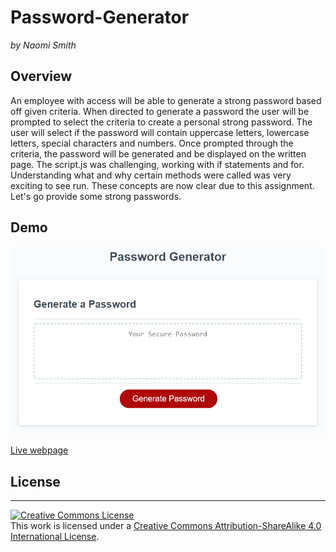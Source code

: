# Password-Generator
*by Naomi Smith*

## Overview 

<p> An employee with access will be able to generate a strong password based off given criteria. When directed to generate a password the user will be prompted to select the criteria to create a personal strong password. The user will select if the password will contain uppercase letters, lowercase letters, special characters and numbers. Once prompted through the criteria, the password will be generated and be displayed on the written page. The script.js was challenging, working with if statements and for. Understanding what and why certain methods were called was very exciting to see run. These concepts are now clear due to this assignment. Let's go provide some strong passwords. <p>

## Demo 
![Password Generator](assets/03-javascript-homework-demo.png)

[Live webpage](https://smithnaomi.github.io/Password-Generator/)


## License
- - -
<a rel="license" href="http://creativecommons.org/licenses/by-sa/4.0/"><img alt="Creative Commons License" style="border-width:0" src="https://i.creativecommons.org/l/by-sa/4.0/88x31.png" /></a><br />This work is licensed under a <a rel="license" href="http://creativecommons.org/licenses/by-sa/4.0/">Creative Commons Attribution-ShareAlike 4.0 International License</a>.




